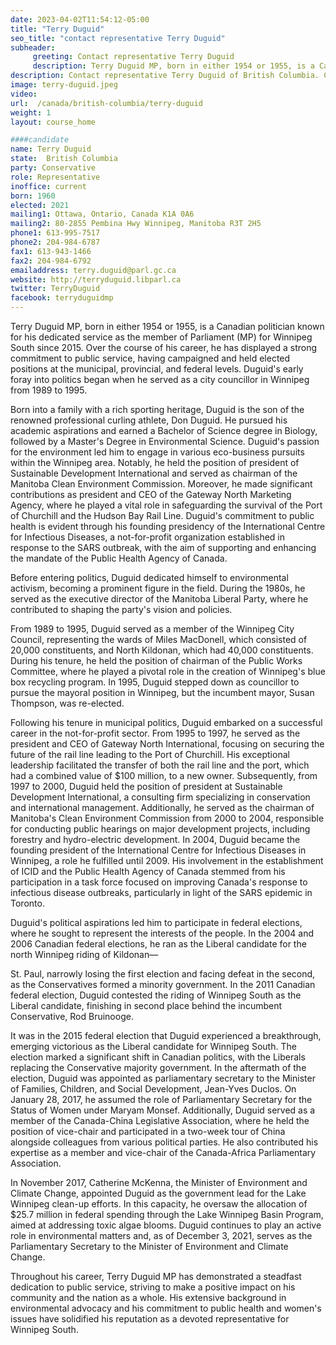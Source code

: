 ```yaml
---
date: 2023-04-02T11:54:12-05:00
title: "Terry Duguid"
seo_title: "contact representative Terry Duguid"
subheader:
     greeting: Contact representative Terry Duguid
     description: Terry Duguid MP, born in either 1954 or 1955, is a Canadian politician known for his dedicated service as the member of Parliament (MP) for Winnipeg South since 2015. Over the course of his career, he has displayed a strong commitment to public service, having campaigned and held elected positions at the municipal, provincial, and federal levels. Duguid's early foray into politics began when he served as a city councillor in Winnipeg from 1989 to 1995.
description: Contact representative Terry Duguid of British Columbia. Contact information for Terry Duguid includes email address, phone number, and mailing address.
image: terry-duguid.jpeg
video:
url:  /canada/british-columbia/terry-duguid
weight: 1
layout: course_home

####candidate
name: Terry Duguid
state:	British Columbia
party: Conservative
role: Representative
inoffice: current
born: 1960
elected: 2021
mailing1: Ottawa, Ontario, Canada K1A 0A6
mailing2: 80-2855 Pembina Hwy Winnipeg, Manitoba R3T 2H5
phone1: 613-995-7517
phone2: 204-984-6787
fax1: 613-943-1466
fax2: 204-984-6792
emailaddress: terry.duguid@parl.gc.ca
website: http://terryduguid.libparl.ca
twitter: TerryDuguid
facebook: terryduguidmp
---
```


Terry Duguid MP, born in either 1954 or 1955, is a Canadian politician known for his dedicated service as the member of Parliament (MP) for Winnipeg South since 2015. Over the course of his career, he has displayed a strong commitment to public service, having campaigned and held elected positions at the municipal, provincial, and federal levels. Duguid's early foray into politics began when he served as a city councillor in Winnipeg from 1989 to 1995.

Born into a family with a rich sporting heritage, Duguid is the son of the renowned professional curling athlete, Don Duguid. He pursued his academic aspirations and earned a Bachelor of Science degree in Biology, followed by a Master's Degree in Environmental Science. Duguid's passion for the environment led him to engage in various eco-business pursuits within the Winnipeg area. Notably, he held the position of president of Sustainable Development International and served as chairman of the Manitoba Clean Environment Commission. Moreover, he made significant contributions as president and CEO of the Gateway North Marketing Agency, where he played a vital role in safeguarding the survival of the Port of Churchill and the Hudson Bay Rail Line. Duguid's commitment to public health is evident through his founding presidency of the International Centre for Infectious Diseases, a not-for-profit organization established in response to the SARS outbreak, with the aim of supporting and enhancing the mandate of the Public Health Agency of Canada.

Before entering politics, Duguid dedicated himself to environmental activism, becoming a prominent figure in the field. During the 1980s, he served as the executive director of the Manitoba Liberal Party, where he contributed to shaping the party's vision and policies.

From 1989 to 1995, Duguid served as a member of the Winnipeg City Council, representing the wards of Miles MacDonell, which consisted of 20,000 constituents, and North Kildonan, which had 40,000 constituents. During his tenure, he held the position of chairman of the Public Works Committee, where he played a pivotal role in the creation of Winnipeg's blue box recycling program. In 1995, Duguid stepped down as councillor to pursue the mayoral position in Winnipeg, but the incumbent mayor, Susan Thompson, was re-elected.

Following his tenure in municipal politics, Duguid embarked on a successful career in the not-for-profit sector. From 1995 to 1997, he served as the president and CEO of Gateway North International, focusing on securing the future of the rail line leading to the Port of Churchill. His exceptional leadership facilitated the transfer of both the rail line and the port, which had a combined value of $100 million, to a new owner. Subsequently, from 1997 to 2000, Duguid held the position of president at Sustainable Development International, a consulting firm specializing in conservation and international management. Additionally, he served as the chairman of Manitoba's Clean Environment Commission from 2000 to 2004, responsible for conducting public hearings on major development projects, including forestry and hydro-electric development. In 2004, Duguid became the founding president of the International Centre for Infectious Diseases in Winnipeg, a role he fulfilled until 2009. His involvement in the establishment of ICID and the Public Health Agency of Canada stemmed from his participation in a task force focused on improving Canada's response to infectious disease outbreaks, particularly in light of the SARS epidemic in Toronto.

Duguid's political aspirations led him to participate in federal elections, where he sought to represent the interests of the people. In the 2004 and 2006 Canadian federal elections, he ran as the Liberal candidate for the north Winnipeg riding of Kildonan—

St. Paul, narrowly losing the first election and facing defeat in the second, as the Conservatives formed a minority government. In the 2011 Canadian federal election, Duguid contested the riding of Winnipeg South as the Liberal candidate, finishing in second place behind the incumbent Conservative, Rod Bruinooge.

It was in the 2015 federal election that Duguid experienced a breakthrough, emerging victorious as the Liberal candidate for Winnipeg South. The election marked a significant shift in Canadian politics, with the Liberals replacing the Conservative majority government. In the aftermath of the election, Duguid was appointed as parliamentary secretary to the Minister of Families, Children, and Social Development, Jean-Yves Duclos. On January 28, 2017, he assumed the role of Parliamentary Secretary for the Status of Women under Maryam Monsef. Additionally, Duguid served as a member of the Canada-China Legislative Association, where he held the position of vice-chair and participated in a two-week tour of China alongside colleagues from various political parties. He also contributed his expertise as a member and vice-chair of the Canada-Africa Parliamentary Association.

In November 2017, Catherine McKenna, the Minister of Environment and Climate Change, appointed Duguid as the government lead for the Lake Winnipeg clean-up efforts. In this capacity, he oversaw the allocation of $25.7 million in federal spending through the Lake Winnipeg Basin Program, aimed at addressing toxic algae blooms. Duguid continues to play an active role in environmental matters and, as of December 3, 2021, serves as the Parliamentary Secretary to the Minister of Environment and Climate Change.

Throughout his career, Terry Duguid MP has demonstrated a steadfast dedication to public service, striving to make a positive impact on his community and the nation as a whole. His extensive background in environmental advocacy and his commitment to public health and women's issues have solidified his reputation as a devoted representative for Winnipeg South.

